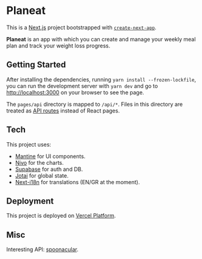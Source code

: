 # Planeat

This is a [Next.js](https://nextjs.org/) project bootstrapped with [`create-next-app`](https://github.com/vercel/next.js/tree/canary/packages/create-next-app).

**Planeat** is an app with which you can create and manage your weekly meal plan and track your weight loss progress.

## Getting Started

After installing the dependencies, running `yarn install --frozen-lockfile`, you can run the development server with `yarn dev` and go to [http://localhost:3000](http://localhost:3000) on your browser to see the page.

The `pages/api` directory is mapped to `/api/*`. Files in this directory are treated as [API routes](https://nextjs.org/docs/api-routes/introduction) instead of React pages.

## Tech

This project uses:

-   [Mantine](https://mantine.dev/) for UI components.
-   [Nivo](https://nivo.rocks/) for the charts.
-   [Supabase](https://supabase.com/) for auth and DB.
-   [Jotai](https://jotai.org/) for global state.
-   [Next-i18n](https://github.com/isaachinman/next-i18next) for translations (EN/GR at the moment).

## Deployment

This project is deployed on [Vercel Platform](https://vercel.com).

## Misc

Interesting API: [spoonacular](https://spoonacular.com/food-api/docs).

